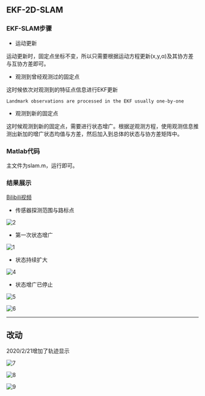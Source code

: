 
## EKF-2D-SLAM

### EKF-SLAM步骤

- 运动更新

运动更新时，固定点坐标不变，所以只需要根据运动方程更新(x,y,α)及其协方差与互协方差即可。

- 观测到曾经观测过的固定点

这时候依次对观测到的特征点信息进行EKF更新
    
    Landmark observations are processed in the EKF usually one-by-one


- 观测到新的固定点

这时候观测到新的固定点，需要进行状态增广。根据逆观测方程，使用观测信息推测出新加的增广状态均值与方差，然后加入到总体的状态与协方差矩阵中。

### Matlab代码
主文件为slam.m，运行即可。

### 结果展示

[Bilibili视频](https://www.bilibili.com/video/av90456528)

- 传感器探测范围与路标点

![2](https://github.com/liuzhenboo/EKF-2D-SLAM/raw/master/videos/2.PNG)

- 第一次状态增广

![1](https://github.com/liuzhenboo/EKF-2D-SLAM/raw/master/videos/1.PNG)

- 状态持续扩大

![4](https://github.com/liuzhenboo/EKF-2D-SLAM/raw/master/videos/4.PNG)


- 状态增广已停止

![5](https://github.com/liuzhenboo/EKF-2D-SLAM/raw/master/videos/5.PNG)

![6](https://github.com/liuzhenboo/EKF-2D-SLAM/raw/master/videos/6.PNG)

---------
## 改动
2020/2/21增加了轨迹显示

![7](https://github.com/liuzhenboo/EKF-2D-SLAM/raw/master/videos/7.PNG)

![8](https://github.com/liuzhenboo/EKF-2D-SLAM/raw/master/videos/8.PNG)

![9](https://github.com/liuzhenboo/EKF-2D-SLAM/raw/master/videos/9.PNG)


